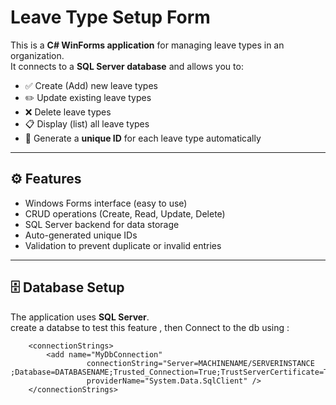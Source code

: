 # Leave Type Setup Form

This is a **C# WinForms application** for managing leave types in an organization.  
It connects to a **SQL Server database** and allows you to:

- ✅ Create (Add) new leave types  
- ✏️ Update existing leave types  
- ❌ Delete leave types  
- 📋 Display (list) all leave types  
- 🔑 Generate a **unique ID** for each leave type automatically  

---

## ⚙️ Features
- Windows Forms interface (easy to use)
- CRUD operations (Create, Read, Update, Delete)
- SQL Server backend for data storage
- Auto-generated unique IDs
- Validation to prevent duplicate or invalid entries

---

## 🗄️ Database Setup
The application uses **SQL Server**.  
create a databse to test this feature , then 
Connect to the db using :

```sqlconnection
	<connectionStrings>
		<add name="MyDbConnection"
				 connectionString="Server=MACHINENAME/SERVERINSTANCE ;Database=DATABASENAME;Trusted_Connection=True;TrustServerCertificate=True"
				 providerName="System.Data.SqlClient" />
	</connectionStrings>

```

